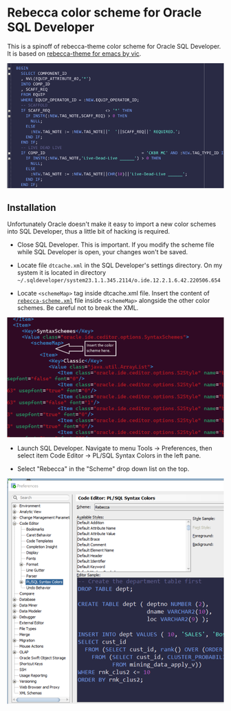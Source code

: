 # Rebecca color scheme for Oracle SQL Developer #

This is a spinoff of rebecca-theme color scheme for Oracle SQL Developer. It is based on [rebecca-theme for emacs by vic](https://github.com/vic/rebecca-theme).

![](screenshots/rebecca-sqldev_1.png)

## Installation ##

Unfortunately Oracle doesn't make it easy to import a new color schemes into SQL Developer, thus a little bit of hacking is required.

- Close SQL Developer. This is important. If you modify the scheme file while SQL Developer is open, your changes won't be saved.

- Locate file `dtcache.xml` in the SQL Developer's settings directory. On my system it is located in directory `~/.sqldeveloper/system23.1.1.345.2114/o.ide.12.2.1.6.42.220506.654`

- Locate `<schemeMap>` tag inside dtcache.xml file. Insert the content of [`rebecca-scheme.xml`](https://raw.githubusercontent.com/nukecoder/rebecca-sqldeveloper/main/rebecca-scheme.xml) file inside `<schemeMap>` alongside the other color schemes. Be careful not to break the XML.

![Insert the contents of rebecca-scheme.xml after opening schemeMap tag](screenshots/rebecca_insert_here.png)

- Launch SQL Developer. Navigate to menu Tools -> Preferences, then select item Code Editor -> PL/SQL Syntax Colors in the left pane.

- Select "Rebecca" in the "Scheme" drop down list on the top.

![](screenshots/rebecca-sqldev_2.png)
